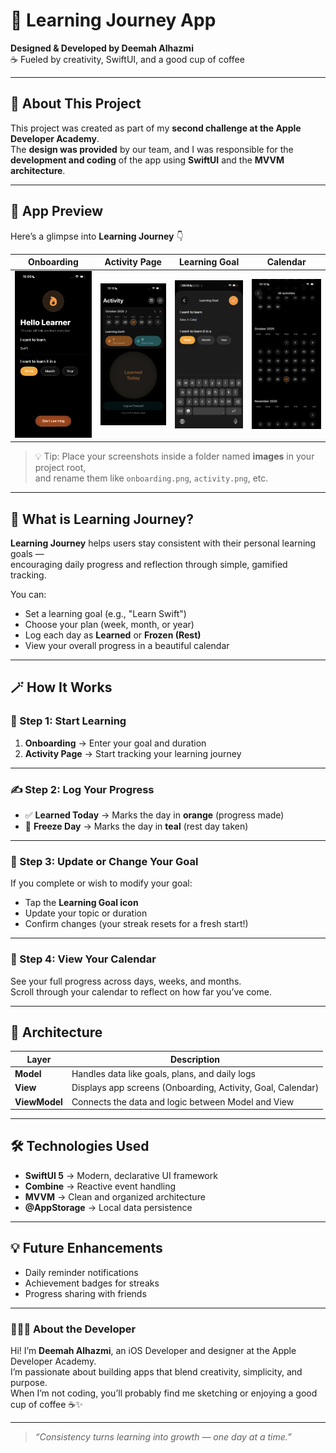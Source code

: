 # 🌱 Learning Journey App

**Designed & Developed by Deemah Alhazmi**  
☕ Fueled by creativity, SwiftUI, and a good cup of coffee  

---

## 🍎 About This Project

This project was created as part of my **second challenge at the Apple Developer Academy**.  
The **design was provided** by our team, and I was responsible for the **development and coding** of the app using **SwiftUI** and the **MVVM architecture**.

---

## 📱 App Preview

Here’s a glimpse into **Learning Journey** 👇  

| Onboarding | Activity Page | Learning Goal | Calendar |
|-------------|----------------|----------------|------------|
| <img src="Images/onboarding.PNG" width="200"/> | <img src="Images/activity.png" width="200"/> | <img src="Images/goal.png" width="200"/> | <img src="Images/calendar.png" width="200"/> |

> 💡 Tip: Place your screenshots inside a folder named **images** in your project root,  
> and rename them like `onboarding.png`, `activity.png`, etc.

---

## 🎯 What is Learning Journey?

**Learning Journey** helps users stay consistent with their personal learning goals —  
encouraging daily progress and reflection through simple, gamified tracking.

You can:
- Set a learning goal (e.g., "Learn Swift")
- Choose your plan (week, month, or year)
- Log each day as **Learned** or **Frozen (Rest)**
- View your overall progress in a beautiful calendar

---

## 🪄 How It Works

### 🧩 Step 1: Start Learning
1. **Onboarding** → Enter your goal and duration  
2. **Activity Page** → Start tracking your learning journey

---

### ✍️ Step 2: Log Your Progress  
- ✅ **Learned Today** → Marks the day in **orange** (progress made)  
- 🧊 **Freeze Day** → Marks the day in **teal** (rest day taken)

---

### 🔁 Step 3: Update or Change Your Goal  
If you complete or wish to modify your goal:
- Tap the **Learning Goal icon**
- Update your topic or duration  
- Confirm changes (your streak resets for a fresh start!)

---

### 📅 Step 4: View Your Calendar  
See your full progress across days, weeks, and months.  
Scroll through your calendar to reflect on how far you’ve come.

---

## 🧠 Architecture

| Layer | Description |
|-------|--------------|
| **Model** | Handles data like goals, plans, and daily logs |
| **View** | Displays app screens (Onboarding, Activity, Goal, Calendar) |
| **ViewModel** | Connects the data and logic between Model and View |

---

## 🛠️ Technologies Used
- **SwiftUI 5** → Modern, declarative UI framework  
- **Combine** → Reactive event handling  
- **MVVM** → Clean and organized architecture  
- **@AppStorage** → Local data persistence  

---

## 💡 Future Enhancements
- Daily reminder notifications  
- Achievement badges for streaks  
- Progress sharing with friends  

---

### 👩🏻‍💻 About the Developer
Hi! I’m **Deemah Alhazmi**, an iOS Developer and designer at the Apple Developer Academy.  
I’m passionate about building apps that blend creativity, simplicity, and purpose.  
When I’m not coding, you’ll probably find me sketching or enjoying a good cup of coffee ☕✨  

---

> _“Consistency turns learning into growth — one day at a time.”_

